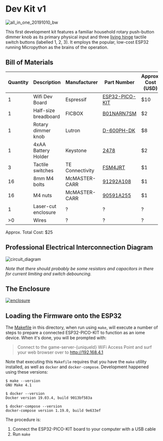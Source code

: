 # Dev Kit v1

![all_in_one_20191010_bw](https://user-images.githubusercontent.com/585182/66948574-f74bb900-f022-11e9-9d6a-b5a0445ed567.png)

This first development kit features a familiar household rotary push-button dimmer knob as its primary physical input and three [living hinge](https://en.wikipedia.org/wiki/Living_hinge) tactile switch buttons (labelled 1, 2, 3). It employs the popular, low-cost ESP32 running Micropython as the brains of the operation.

## Bill of Materials

| Quantity | Description | Manufacturer | Part Number | Approx. Cost (USD) |
| --- | --- | --- | --- | --- |
| 1 | Wifi Dev Board | Espressif | [ESP32-PICO-KIT](https://octopart.com/esp32-pico-kit-espressif+systems-91893718) | $10 |
| 1 | Half-size breadboard | FICBOX | [B01NARN7SM](https://www.amazon.com/gp/product/B01NARN7SM) | $2 |
| 1 | Rotary dimmer knob | Lutron | [D-600PH-DK](https://www.lowes.com/pd/Lutron-Rotary-600-Watt-Single-Pole-White-Ivory-Dimmer/1059607) | $8 |
| 1 | 4xAA Battery Holder | Keystone | [2478](https://octopart.com/2478-keystone-3786) | $2 |
| 3 | Tactile switches | TE Connectivity | [FSM4JRT](https://octopart.com/fsm4jrt-te+connectivity+%2F+alcoswitch-40415111) | $1 |
| 16 | 8mm M4 bolts | McMASTER-CARR | [91292A108](https://www.mcmaster.com/catalog/125/3218) | $1 |
| 16 | M4 nuts | McMASTER-CARR | [90591A255](https://www.mcmaster.com/90591A255) | $1 |
| 1 | Laser-cut enclosure | ? | ? | ? |
| >0 | Wires | ? | ? | ? |

Approx. Total Cost: $25


## Professional Electrical Interconnection Diagram

![circuit_diagram](https://user-images.githubusercontent.com/585182/67024745-eb1f3480-f0d2-11e9-83d2-d62e8a006ba7.png)

_Note that there should probably be some resistors and capacitors in there for current limiting and switch debouncing._


## The Enclosure

[![enclosure](https://user-images.githubusercontent.com/585182/67147896-25b9d600-f267-11e9-82a1-92d8972328c8.png)](https://github.com/derekenos/iome/blob/master/dev_kits/v1/enclosure.svg)


## Loading the Firmware onto the ESP32

The [Makefile](https://github.com/derekenos/iome/blob/master/dev_kits/v1/Makefile) in this directory, when run using `make`, will execute a number of steps to prepare a connected ESP32-PICO-KIT to function as an iome device. When it's done, you will be prompted with:

> Connect to the game-server-{uniqueId} WiFi Access Point and surf your web browser over to http://192.168.4.1

Note that executing this `Makefile` requires that you have the `make` utility installed, as well as `docker` and `docker-compose`. Development happened using these versions:

```
$ make --version
GNU Make 4.1

$ docker --version
Docker version 19.03.4, build 9013bf583a

$ docker-compose --version
docker-compose version 1.19.0, build 9e633ef
```

The procedure is:

1. Connect the ESP32-PICO-KIT board to your computer with a USB cable
2. Run `make`

